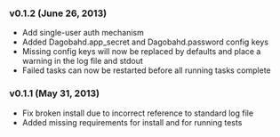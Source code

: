 ### v0.1.2 (June 26, 2013)

 * Add single-user auth mechanism
 * Added Dagobahd.app_secret and Dagobahd.password config keys
 * Missing config keys will now be replaced by defaults and place a warning in the log file and stdout
 * Failed tasks can now be restarted before all running tasks complete

### v0.1.1 (May 31, 2013)

 * Fix broken install due to incorrect reference to standard log file
 * Added missing requirements for install and for running tests
